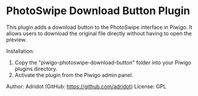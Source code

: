 PhotoSwipe Download Button Plugin
===================================
This plugin adds a download button to the PhotoSwipe interface in Piwigo. It allows users to download the original file directly without having to open the preview.

Installation:
1. Copy the "piwigo-photoswipe-download-button" folder into your Piwigo plugins directory.
2. Activate the plugin from the Piwigo admin panel.

Author: Adridot (GitHub: https://github.com/adridot)
License: GPL